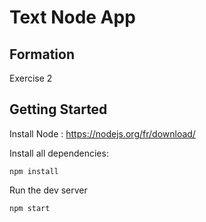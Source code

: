 # Text Node App
## Formation
Exercise 2

## Getting Started

Install Node : https://nodejs.org/fr/download/

Install all dependencies: 
```
npm install
```


Run the dev server

```
npm start
```
